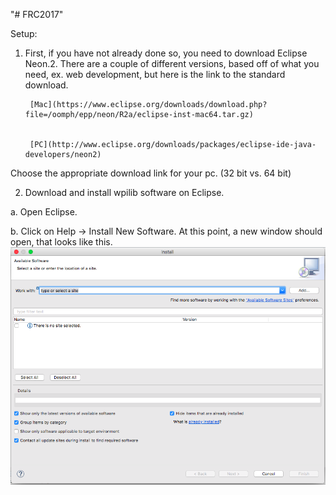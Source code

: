 "# FRC2017" 

Setup:

1. First, if you have not already done so, you need to download Eclipse Neon.2. There are a couple of different versions, based off of what you need, ex. web development, but here is the link to the standard download.

        [Mac](https://www.eclipse.org/downloads/download.php?file=/oomph/epp/neon/R2a/eclipse-inst-mac64.tar.gz)


        [PC](http://www.eclipse.org/downloads/packages/eclipse-ide-java-developers/neon2)

Choose the appropriate download link for your pc. (32 bit vs. 64 bit)

2. Download and install wpilib software on Eclipse.

a. Open Eclipse.

b. Click on Help -> Install New Software. At this point, a new window should open, that looks like this. ![Alt text](InstallNewSoftware.png?raw=true "Install New Software")
